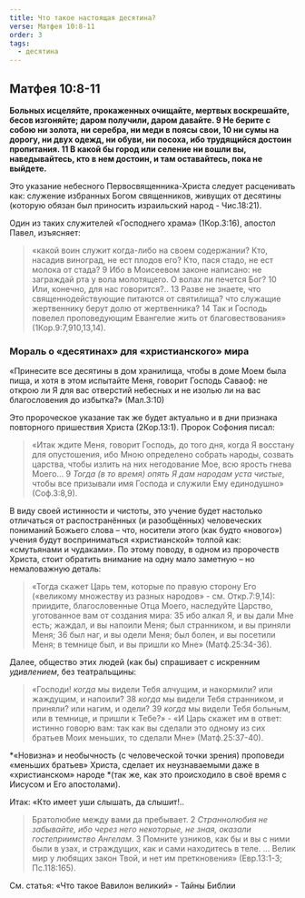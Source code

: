 ```yaml
---
title: Что такое настоящая десятина?
verse: Матфея 10:8-11
order: 3
tags:
  - десятина
---
```

## Матфея 10:8-11

**Больных исцеляйте, прокаженных очищайте, мертвых воскрешайте, бесов изгоняйте; даром получили, даром давайте. 9 Не берите с собою ни золота, ни серебра, ни меди в поясы свои, 10 ни сумы на дорогу, ни двух одежд, ни обуви, ни посоха, ибо трудящийся достоин пропитания. 11 В какой бы город или селение ни вошли вы, наведывайтесь, кто в нем достоин, и там оставайтесь, пока не выйдете.** 

Это указание небесного Первосвященника-Христа следует расценивать как: служение избранных Богом священников, живущих от десятины (которую обязан был приносить израильский народ - Чис.18:21). 

Один из таких служителей «Господнего храма» (1Кор.3:16), апостол Павел, изъясняет: 

>«какой воин служит когда-либо на своем содержании? Кто, насадив виноград, не ест плодов его? Кто, пася стадо, не ест молока от стада? 9 Ибо в Моисеевом законе написано: не заграждай рта у вола молотящего. О волах ли печется Бог? 10 Или, конечно, для нас говорится?.. 13 Разве не знаете, что священнодействующие питаются от святилища? что служащие жертвеннику берут долю от жертвенника? 14 Так и Господь повелел проповедующим Евангелие жить от благовествования» (1Кор.9:7,910,13,14).

### Мораль о «десятинах» для «христианского» мира

«Принесите все десятины в дом хранилища, чтобы в доме Моем была пища, и хотя в этом испытайте Меня, говорит Господь Саваоф: не открою ли Я для вас отверстий небесных и не изолью ли на вас благословения до избытка?» (Мал.3:10)

Это пророческое указание так же будет актуально и в дни признака повторного пришествия Христа (2Кор.13:1). Пророк Софония писал: 

>«Итак ждите Меня, говорит Господь, до того дня, когда Я восстану для опустошения, ибо Мною определено собрать народы, созвать царства, чтобы излить на них негодование Мое, всю ярость гнева Моего…  9 *Тогда (в то время) опять Я дам народам уста чистые*, чтобы все призывали имя Господа и служили Ему единодушно» (Соф.3:8,9). 

В виду своей истинности и чистоты, это учение будет настолько отличаться от распостранённых (и разобщённых) человеческих пониманий Божьего слова – что, носители этого (как будто «нового») учения будут восприниматься «христианской» толпой как: «смутьянами и чудаками». По этому поводу, в одном из пророчеств Христа, стоит обратить внимание на одну мало заметную – но немаловажную деталь: 

>«Тогда скажет Царь тем, которые по правую сторону Его («великому множеству из разных народов» - см. Откр.7:9,14): приидите, благословенные Отца Моего, наследуйте Царство, уготованное вам от создания мира: 35 ибо алкал Я, и вы дали Мне есть; жаждал, и вы напоили Меня; был странником, и вы приняли Меня; 36 был наг, и вы одели Меня; был болен, и вы посетили Меня; в темнице был, и вы пришли ко Мне» (Матф.25:34-36). 

Далее, общество этих людей (как бы) спрашивает с искренним *удивлением*, без театральщины: 

>«Господи! *когда* мы видели Тебя алчущим, и накормили? или жаждущим, и напоили? 38 *когда* мы видели Тебя странником, и приняли? или нагим, и одели? 39 *когда* мы видели Тебя больным, или в темнице, и пришли к Тебе?» - «И Царь скажет им в ответ: истинно говорю вам: так как вы сделали это одному из сих братьев Моих меньших, то сделали Мне» (Матф.25:37-40).

*«Новизна» и необычность (с человеческой точки зрения) проповеди «меньших братьев» Христа, сделает их неузнаваемыми даже в «христианском» народе *(так же, как это происходило в своё время с Иисусом и Его апостолами). 

Итак: «Кто имеет уши слышать, да слышит!.. 

>Братолюбие между вами да пребывает. 2 *Страннолюбия не забывайте, ибо через него некоторые, не зная, оказали гостеприимство Ангелам*. 3 Помните узников, как бы и вы с ними были в узах, и страждущих, как и сами находитесь в теле. … Велик мир у любящих закон Твой, и нет им преткновения» (Евр.13:1-3; Пс.118:165).

См. статья: «Что такое Вавилон великий» - Тайны Библии
